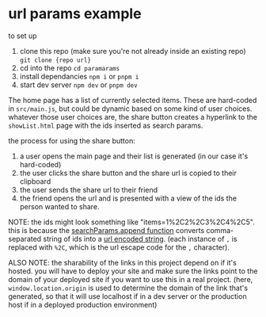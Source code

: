 # url params example

to set up
1. clone this repo (make sure you're not already inside an existing repo) `git clone {repo url}`
2. cd into the repo `cd paramarams`
3. install dependancies `npm i` or `pnpm i`
4. start dev server `npm dev` or `pnpm dev`

The home page has a list of currently selected items. These are hard-coded in `src/main.js`, but could be dynamic based on some kind of user choices. 
whatever those user choices are, the share button creates a hyperlink to the `showList.html` page with the ids inserted as search params. 

the process for using the share button:
1. a user opens the main page and their list is generated (in our case it's hard-coded)
2. the user clicks the share button and the share url is copied to their clipboard
3. the user sends the share url to their friend
4. the friend opens the url and is presented with a view of the ids the person wanted to share. 

NOTE: the ids might look something like "items=1%2C2%2C3%2C4%2C5". this is because the [searchParams.append function](https://developer.mozilla.org/en-US/docs/Web/API/URLSearchParams/append) converts comma-separated string of ids into a [url encoded string](https://developer.mozilla.org/en-US/docs/Web/JavaScript/Reference/Global_Objects/encodeURIComponent). (each instance of `,` is replaced with `%2C`, which is the url escape code for the `,` character).

ALSO NOTE: the sharability of the links in this project depend on if it's hosted. you will have to deploy your site and make sure the links point to the domain of your deployed site if you want to use this in a real project. (here, `window.location.origin` is used to determine the domain of the link that's generated, so that it will use localhost if in a dev server or the production host if in a deployed production environment)